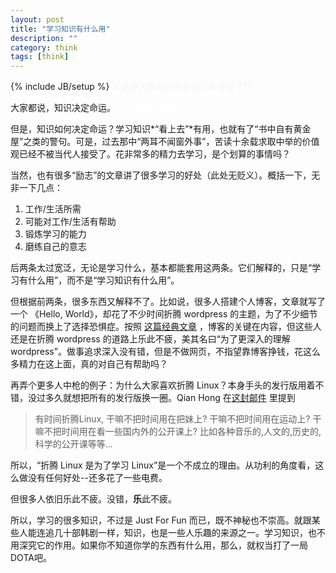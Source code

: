 ```yaml
---
layout: post
title: "学习知识有什么用"
description: ""
category: think 
tags: [think]
---
```

{% include JB/setup %}
<font color=#F5F5F5> 又是好久都没有更新自己的博客了啊 </font>

大家都说，知识决定命运。<font color=#FFFFFF> clj：姿势决定妹子 </font>

但是，知识如何决定命运？学习知识*“看上去”*有用，也就有了“书中自有黄金屋”之类的警句。可是，过去那中“两耳不闻窗外事”，苦读十余载求取中举的价值观已经不被当代人接受了。花非常多的精力去学习，是个划算的事情吗？

当然，也有很多“励志”的文章讲了很多学习的好处（此处无贬义）。概括一下，无非一下几点：

1. 工作/生活所需
2. 可能对工作/生活有帮助
3. 锻炼学习的能力
4. 磨练自己的意志

后两条太过宽泛，无论是学习什么，基本都能套用这两条。它们解释的，只是“学习有什么用”，而不是“学习知识有什么用”。

但根据前两条，很多东西又解释不了。比如说，很多人搭建个人博客，文章就写了一个 《Hello, World》，却花了不少时间折腾 wordpress 的主题，为了不少细节的问题而换上了选择恐惧症。按照 [这篇经典文章][1] ，博客的关键在内容，但这些人还是在折腾 wordpress 的道路上乐此不疲，美其名曰“为了更深入的理解 wordpress”。做事追求深入没有错，但是不做网页，不指望靠博客挣钱，花这么多精力在这上面，真的对自己有帮助吗？

再弄个更多人中枪的例子：为什么大家喜欢折腾 Linux？本身手头的发行版用着不错，没过多久就想把所有的发行版换一圈。Qian Hong 在[这封邮件][2] 里提到
>有时间折腾Linux, 干嘛不把时间用在把妹上? 干嘛不把时间用在运动上? 干嘛不把时间用在看一些国内外的公开课上? 比如各种音乐的,人文的,历史的,科学的公开课等等...

所以，“折腾 Linux 是为了学习 Linux”是一个不成立的理由。从功利的角度看，这么做没有任何好处--还多花了一些电费。

但很多人依旧乐此不疲。没错，**乐**此不疲。

所以，学习的很多知识，不过是 Just For Fun 而已，既不神秘也不崇高。就跟某些人能连追几十部韩剧一样，知识，也是一些人乐趣的来源之一。学习知识，也不用深究它的作用。如果你不知道你学的东西有什么用，那么，就权当打了一局DOTA吧。

[1]: http://mindhacks.cn/2009/02/15/why-you-should-start-blogging-now/
[2]: http://archive.gzlug.org/2487.html

